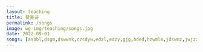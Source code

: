 ```yaml
---
layout: teaching
title: 赞美诗
permalink: /songs
image: wg-img/teaching/songs.jpg
date: 2022-09-01
songs: [asbbl,dsgm,dswwnk,czcdyw,edzl,edzy,gjg,hded,hzwmlm,jdswmz,jwjzzl,klz,ndje,nbn,ntzrttjl,ourgod,qslyx,rhhjbyjp,sdlsrm,slqnlcmwx,smzg,ssdg,tfmsll,wake,wdsmxgn,wmds,wmztsdf,xgdyp,yhhbhn,yscwwzx,zcjwgx,znyyywtz,zwxx]
---
```


